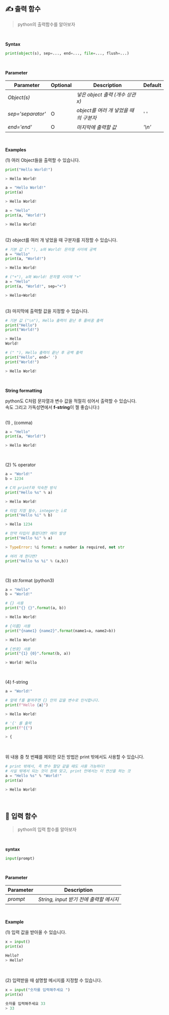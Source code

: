 ## ✍️ 출력 함수

> python의 출력함수를 알아보자

<br >

**Syntax**

```python
print(object(s), sep=..., end=..., file=..., flush=...)
```

<br >

**Parameter**

| Parameter         | Optional | Description                           | Default |
| ----------------- | -------- | ------------------------------------- | ------- |
| _Object(s)_       |          | _넣은 object 출력 (개수 상관 x)_      |
| _sep='separator'_ | O        | _object를 여러 개 넣었을 때의 구분자_ | ' '     |
| _end='end'_       | O        | _마지막에 출력할 값_                  | _'\n'_  |

<br >

**Examples**

(1) 여러 Object들을 출력할 수 있습니다.

```python
print("Hello World!")

> Hello World!
```

```python
a = "Hello World!"
print(a)

> Hello World!
```

```python
a = "Hello"
print(a, "World!")

> Hello World!
```

<br >
(2) object를 여러 개 넣었을 때 구분자를 지정할 수 있습니다.

```python
# 기본 값 (" "), a와 World! 문자열 사이에 공백
a = "Hello"
print(a, "World!")

> Hello World!
```

```python
# ("+"), a와 World! 문자열 사이에 "+"
a = "Hello"
print(a, "World!", sep="+")

> Hello+World!
```

<br >
(3) 마지막에 출력할 값을 지정할 수 있습니다.

```python
# 기본 값 ("\n"), Hello 출력이 끝난 후 줄바꿈 출력
print("Hello")
print("World!")

> Hello
World!
```

```python
# (" "), Hello 출력이 끝난 후 공백 출력
print("Hello", end=' ')
print("World!")

> Hello World!
```

<br >

**String formatting**

python도 C처럼 문자열과 변수 값을 적절히 섞어서 출력할 수 있습니다. <br >
속도 그리고 가독성면에서 **f-string**이 젤 좋습니다:)

<br >
(1) , (comma)

```python
a = "Hello"
print(a, "World!")

> Hello World!
```

<br >

(2) % operator

```python
a = "World!"
b = 1234

# C의 printf와 익숙한 방식
print("Hello %s" % a)

> Hello World!

# 타입 지정 필수, integer는 i로
print("Hello %i" % b)

> Hello 1234

# 만약 타입이 틀렸다면? 에러 발생
print("Hello %i" % a)

> TypeError: %i format: a number is required, not str

# 여러 개 한다면?
print("Hello %s %i" % (a,b))
```

<br >

(3) str.format (python3)

```python
a = "Hello"
b = "World!"

# {} 사용
print("{} {}".format(a, b))

> Hello World!

# {이름} 사용
print("{name1} {name2}".format(name1=a, name2=b))

> Hello World!

# {번호} 사용
print("{1} {0}".format(b, a))

> World! Hello
```

<br >

(4) f-string

```python
a = "World!"

# 앞에 f를 붙여주면 {} 안의 값을 변수로 인식합니다.
print(f"Hello {a}")

> Hello World!

# '{' 를 출력
print(f"{{")

> {
```

<br >

위 내용 중 첫 번쨰를 제외한 모든 방법은 print 밖에서도 사용할 수 있습니다.

```python
# print 밖에서, 즉 변수 할당 같을 때도 사용 가능하다!
# 사실 밖에서 되는 것이 원래 맞고, print 안에서는 이 연산을 하는 것
a = "Hello %s" % "World!"
print(a)

> Hello World!
```

<br >

## 📖 입력 함수

> python의 입력 함수를 알아보자

<br >

**syntax**

```python
input(prompt)
```

<br >

**Parameter**

| Parameter | Description                             |
| --------- | --------------------------------------- |
| _prompt_  | _String, input 받기 전에 출력할 메시지_ |

<br >

**Example**

(1) 입력 값을 받아올 수 있습니다.

```python
x = input()
print(x)

Hello?
> Hello?
```

<br>

(2) 입력받을 때 설명할 메시지를 지정할 수 있습니다.

```python
x = input("숫자를 입력해주세요 ")
print(x)

숫자를 입력해주세요 33
> 33
```
